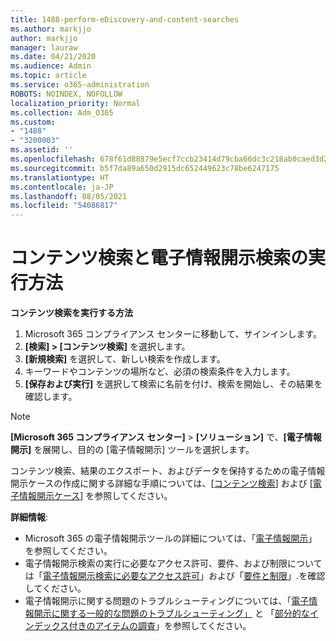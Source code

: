 ```yaml
---
title: 1488-perform-eDiscovery-and-content-searches
ms.author: markjjo
author: markjjo
manager: lauraw
ms.date: 04/21/2020
ms.audience: Admin
ms.topic: article
ms.service: o365-administration
ROBOTS: NOINDEX, NOFOLLOW
localization_priority: Normal
ms.collection: Adm_O365
ms.custom:
- "1488"
- "3200003"
ms.assetid: ''
ms.openlocfilehash: 678f61d88879e5ecf7ccb23414d79cba66dc3c218ab0caed3d2957d863e0596b
ms.sourcegitcommit: b5f7da89a650d2915dc652449623c78be6247175
ms.translationtype: HT
ms.contentlocale: ja-JP
ms.lasthandoff: 08/05/2021
ms.locfileid: "54086817"
---
```

# <a name="how-to-perform-content-searches-and-ediscovery-searches"></a>コンテンツ検索と電子情報開示検索の実行方法

**コンテンツ検索を実行する方法**

1. Microsoft 365 コンプライアンス センターに移動して、サインインします。
2. **[検索] > [コンテンツ検索]** を選択します。
3. **[新規検索]** を選択して、新しい検索を作成します。
4. キーワードやコンテンツの場所など、必須の検索条件を入力します。
5. **[保存および実行]** を選択して検索に名前を付け、検索を開始し、その結果を確認します。

> [!NOTE]
> **[Microsoft 365 コンプライアンス センター]** > **[ソリューション]** で、**[電子情報開示]** を展開し、目的の [電子情報開示] ツールを選択します。

コンテンツ検索、結果のエクスポート、およびデータを保持するための電子情報開示ケースの作成に関する詳細な手順については、[[コンテンツ検索](/microsoft-365/compliance/content-search)] および [[電子情報開示ケース](/microsoft-365/compliance/ediscovery-cases)] を参照してください。

**詳細情報**:

- Microsoft 365 の電子情報開示ツールの詳細については、「[電子情報開示](/microsoft-365/compliance/ediscovery)」を参照してください。
- 電子情報開示検索の実行に必要なアクセス許可、要件、および制限については「[電子情報開示検索に必要なアクセス許可](/microsoft-365/compliance/assign-ediscovery-permissions)」および「[要件と制限](/microsoft-365/compliance/limits-for-content-search)」.を確認してください。
- 電子情報開示に関する問題のトラブルシューティングについては、「[電子情報開示に関する一般的な問題のトラブルシューティング」](/microsoft-365/compliance/ediscovery-troubleshooting-common-issues) と 「[部分的なインデックス付きのアイテムの調査](/microsoft-365/compliance/investigating-partially-indexed-items-in-ediscovery)」を参照してください。
